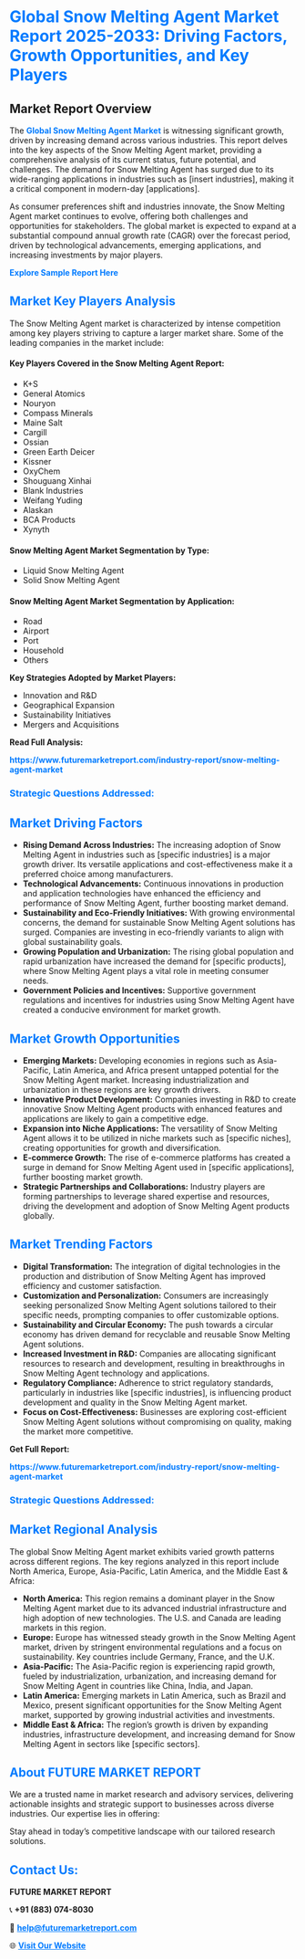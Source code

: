 <h1 style="color: #007BFF;">Global Snow Melting Agent Market Report 2025-2033: Driving Factors, Growth Opportunities, and Key Players</h1>

<section id="overview">
<h2>Market Report Overview</h2>
<p>The <a href="https://www.futuremarketreport.com/industry-report/snow-melting-agent-market" style="color: #007BFF; text-decoration: none;"><strong>Global Snow Melting Agent Market</strong></a> is witnessing significant growth, driven by increasing demand across various industries. This report delves into the key aspects of the Snow Melting Agent market, providing a comprehensive analysis of its current status, future potential, and challenges. The demand for Snow Melting Agent has surged due to its wide-ranging applications in industries such as [insert industries], making it a critical component in modern-day [applications].</p>
<p>As consumer preferences shift and industries innovate, the Snow Melting Agent market continues to evolve, offering both challenges and opportunities for stakeholders. The global market is expected to expand at a substantial compound annual growth rate (CAGR) over the forecast period, driven by technological advancements, emerging applications, and increasing investments by major players.</p>
</section>

<section id="overview">
<p><a href="https://www.futuremarketreport.com/request-sample/reportId=114732" style="color: #007BFF; text-decoration: none;"><strong>Explore Sample Report Here</strong></a></p>
</section>

<section id="key-players">
<h2 style="color: #007BFF;">Market Key Players Analysis</h2>
<p>The Snow Melting Agent market is characterized by intense competition among key players striving to capture a larger market share. Some of the leading companies in the market include:</p>
<h4>Key Players Covered in the Snow Melting Agent Report:</h4>
<ul><li>K+S</li><li>General Atomics</li><li>Nouryon</li><li>Compass Minerals</li><li>Maine Salt</li><li>Cargill</li><li>Ossian</li><li>Green Earth Deicer</li><li>Kissner</li><li>OxyChem</li><li>Shouguang Xinhai</li><li>Blank Industries</li><li>Weifang Yuding</li><li>Alaskan</li><li>BCA Products</li><li>Xynyth</li></ul>
<h4>Snow Melting Agent Market Segmentation by Type:</h4>
<ul><li>Liquid Snow Melting Agent</li><li>Solid Snow Melting Agent</li></ul>

<h4>Snow Melting Agent Market Segmentation by Application:</h4>
<ul><li>Road</li><li>Airport</li><li>Port</li><li>Household</li><li>Others</li></ul>
<p><strong>Key Strategies Adopted by Market Players:</strong></p>
<ul>
<li>Innovation and R&D</li>
<li>Geographical Expansion</li>
<li>Sustainability Initiatives</li>
<li>Mergers and Acquisitions</li>
</ul>
</section>

<section>
<p><strong>Read Full Analysis: </strong></p><a href="https://www.futuremarketreport.com/industry-report/snow-melting-agent-market" style="color: #007BFF; text-decoration: none;"><strong>https://www.futuremarketreport.com/industry-report/snow-melting-agent-market</strong></a>
<h3 style="color: #007BFF;">Strategic Questions Addressed:</h3>
</section>

<section id="driving-factors">
<h2 style="color: #007BFF;">Market Driving Factors</h2>
<ul>
<li><strong>Rising Demand Across Industries:</strong> The increasing adoption of Snow Melting Agent in industries such as [specific industries] is a major growth driver. Its versatile applications and cost-effectiveness make it a preferred choice among manufacturers.</li>
<li><strong>Technological Advancements:</strong> Continuous innovations in production and application technologies have enhanced the efficiency and performance of Snow Melting Agent, further boosting market demand.</li>
<li><strong>Sustainability and Eco-Friendly Initiatives:</strong> With growing environmental concerns, the demand for sustainable Snow Melting Agent solutions has surged. Companies are investing in eco-friendly variants to align with global sustainability goals.</li>
<li><strong>Growing Population and Urbanization:</strong> The rising global population and rapid urbanization have increased the demand for [specific products], where Snow Melting Agent plays a vital role in meeting consumer needs.</li>
<li><strong>Government Policies and Incentives:</strong> Supportive government regulations and incentives for industries using Snow Melting Agent have created a conducive environment for market growth.</li>
</ul>
</section>

<section id="growth-opportunities">
<h2 style="color: #007BFF;">Market Growth Opportunities</h2>
<ul>
<li><strong>Emerging Markets:</strong> Developing economies in regions such as Asia-Pacific, Latin America, and Africa present untapped potential for the Snow Melting Agent market. Increasing industrialization and urbanization in these regions are key growth drivers.</li>
<li><strong>Innovative Product Development:</strong> Companies investing in R&D to create innovative Snow Melting Agent products with enhanced features and applications are likely to gain a competitive edge.</li>
<li><strong>Expansion into Niche Applications:</strong> The versatility of Snow Melting Agent allows it to be utilized in niche markets such as [specific niches], creating opportunities for growth and diversification.</li>
<li><strong>E-commerce Growth:</strong> The rise of e-commerce platforms has created a surge in demand for Snow Melting Agent used in [specific applications], further boosting market growth.</li>
<li><strong>Strategic Partnerships and Collaborations:</strong> Industry players are forming partnerships to leverage shared expertise and resources, driving the development and adoption of Snow Melting Agent products globally.</li>
</ul>
</section>

<section id="trending-factors">
<h2 style="color: #007BFF;">Market Trending Factors</h2>
<ul>
<li><strong>Digital Transformation:</strong> The integration of digital technologies in the production and distribution of Snow Melting Agent has improved efficiency and customer satisfaction.</li>
<li><strong>Customization and Personalization:</strong> Consumers are increasingly seeking personalized Snow Melting Agent solutions tailored to their specific needs, prompting companies to offer customizable options.</li>
<li><strong>Sustainability and Circular Economy:</strong> The push towards a circular economy has driven demand for recyclable and reusable Snow Melting Agent solutions.</li>
<li><strong>Increased Investment in R&D:</strong> Companies are allocating significant resources to research and development, resulting in breakthroughs in Snow Melting Agent technology and applications.</li>
<li><strong>Regulatory Compliance:</strong> Adherence to strict regulatory standards, particularly in industries like [specific industries], is influencing product development and quality in the Snow Melting Agent market.</li>
<li><strong>Focus on Cost-Effectiveness:</strong> Businesses are exploring cost-efficient Snow Melting Agent solutions without compromising on quality, making the market more competitive.</li>
</ul>
</section>

<section>
<p><strong>Get Full Report: </strong></p><a href="https://www.futuremarketreport.com/industry-report/snow-melting-agent-market" style="color: #007BFF; text-decoration: none;"><strong>https://www.futuremarketreport.com/industry-report/snow-melting-agent-market</strong></a>
<h3 style="color: #007BFF;">Strategic Questions Addressed:</h3>
</section>


<section id="regional-analysis">
<h2 style="color: #007BFF;">Market Regional Analysis</h2>
<p>The global Snow Melting Agent market exhibits varied growth patterns across different regions. The key regions analyzed in this report include North America, Europe, Asia-Pacific, Latin America, and the Middle East & Africa:</p>
<ul>
<li><strong>North America:</strong> This region remains a dominant player in the Snow Melting Agent market due to its advanced industrial infrastructure and high adoption of new technologies. The U.S. and Canada are leading markets in this region.</li>
<li><strong>Europe:</strong> Europe has witnessed steady growth in the Snow Melting Agent market, driven by stringent environmental regulations and a focus on sustainability. Key countries include Germany, France, and the U.K.</li>
<li><strong>Asia-Pacific:</strong> The Asia-Pacific region is experiencing rapid growth, fueled by industrialization, urbanization, and increasing demand for Snow Melting Agent in countries like China, India, and Japan.</li>
<li><strong>Latin America:</strong> Emerging markets in Latin America, such as Brazil and Mexico, present significant opportunities for the Snow Melting Agent market, supported by growing industrial activities and investments.</li>
<li><strong>Middle East & Africa:</strong> The region’s growth is driven by expanding industries, infrastructure development, and increasing demand for Snow Melting Agent in sectors like [specific sectors].</li>
</ul>
</section>

<footer>
<h2 style="color: #007BFF;">About FUTURE MARKET REPORT</h2>
<p>We are a trusted name in market research and advisory services, delivering actionable insights and strategic support to businesses across diverse industries. Our expertise lies in offering:</p>

<p>Stay ahead in today’s competitive landscape with our tailored research solutions.</p>

<h2 style="color: #007BFF;">Contact Us:</h2>
<p><strong>FUTURE MARKET REPORT</strong></p>
<p>📞 <strong>+91 (883) 074-8030</strong></p>
<p>📧 <strong><a href="mailto:help@futuremarketreport.com" style="color: #007BFF;">help@futuremarketreport.com</a></strong></p>
<p>🌐 <strong><a href="https://www.futuremarketreport.com/" style="color: #007BFF;">Visit Our Website</a></strong></p>
</footer>